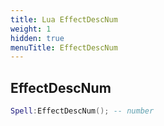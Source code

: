 ```yaml
---
title: Lua EffectDescNum
weight: 1
hidden: true
menuTitle: EffectDescNum
---
```

## EffectDescNum
```lua
Spell:EffectDescNum(); -- number
```